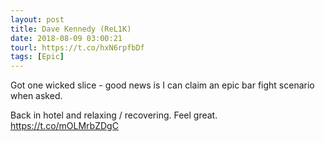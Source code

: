 ```yaml
---
layout: post
title: Dave Kennedy (ReL1K)
date: 2018-08-09 03:00:21
tourl: https://t.co/hxN6rpfbDf
tags: [Epic]
---
```

Got one  wicked slice - good news is I can claim an epic bar fight scenario when asked.  

Back in hotel and relaxing / recovering. Feel great. https://t.co/mOLMrbZDgC